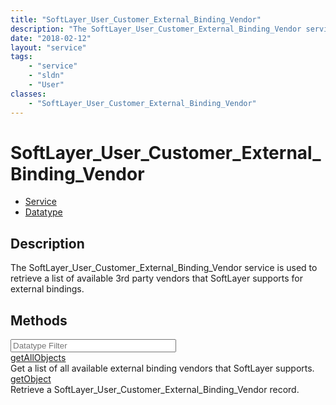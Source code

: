 ```yaml
---
title: "SoftLayer_User_Customer_External_Binding_Vendor"
description: "The SoftLayer_User_Customer_External_Binding_Vendor service is used to retrieve a list of available 3rd party vendors th... "
date: "2018-02-12"
layout: "service"
tags:
    - "service"
    - "sldn"
    - "User"
classes:
    - "SoftLayer_User_Customer_External_Binding_Vendor"
---
```

# SoftLayer_User_Customer_External_Binding_Vendor
<div id='service-datatype'>
    <ul id='sldn-reference-tabs'>
    <li id='service'> <a href='/reference/services/SoftLayer_User_Customer_External_Binding_Vendor' >Service</a></li>    <li id='datatype'> <a href='/reference/datatypes/SoftLayer_User_Customer_External_Binding_Vendor' >Datatype</a></li>
    </ul>
</div>

## Description
The SoftLayer_User_Customer_External_Binding_Vendor service is used to retrieve a list of available 3rd party vendors that SoftLayer supports for external bindings. 
        
        
<div id="properties" class="content">
    <h2>Methods</h2>
    <div class="view-filters">
        <div class="clearfix">
            <div class="search-input-box">
                <input placeholder="Datatype Filter" onkeyup="titleSearch(inputId='edit-combine', divId='method-div', elementClass='method-row')" 
                    type="text" id="edit-combine" value="" size="30" maxlength="128" class="form-text">
            </div>
        </div>
    </div>
    <div id="method-div">
            <div class="method-row">
                        <span class='view-field-title'><a href='/reference/services/SoftLayer_User_Customer_External_Binding_Vendor/getAllObjects'> getAllObjects</a> </span>
            <div class='views-field-body'>Get a list of all available external binding vendors that SoftLayer supports.</div>
        </div>
            <div class="method-row">
                        <span class='view-field-title'><a href='/reference/services/SoftLayer_User_Customer_External_Binding_Vendor/getObject'> getObject</a> </span>
            <div class='views-field-body'>Retrieve a SoftLayer_User_Customer_External_Binding_Vendor record.</div>
        </div>
        </div>
</div>

